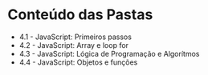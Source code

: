 # Conteúdo das Pastas

- 4.1 - JavaScript: Primeiros passos
- 4.2 - JavaScript: Array e loop for
- 4.3 - JavaScript: Lógica de Programação e Algorítmos
- 4.4 - JavaScript: Objetos e funções
